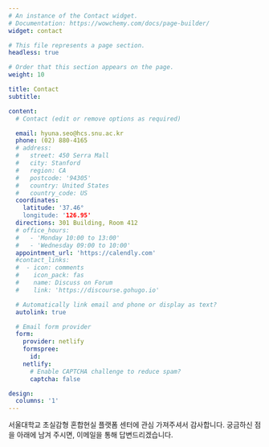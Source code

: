 ```yaml
---
# An instance of the Contact widget.
# Documentation: https://wowchemy.com/docs/page-builder/
widget: contact

# This file represents a page section.
headless: true

# Order that this section appears on the page.
weight: 10

title: Contact
subtitle:

content:
  # Contact (edit or remove options as required)

  email: hyuna.seo@hcs.snu.ac.kr
  phone: (02) 880-4165
  # address:
  #   street: 450 Serra Mall
  #   city: Stanford
  #   region: CA
  #   postcode: '94305'
  #   country: United States
  #   country_code: US
  coordinates:
    latitude: '37.46°  
    longitude: '126.95'
  directions: 301 Building, Room 412
  # office_hours:
  #   - 'Monday 10:00 to 13:00'
  #   - 'Wednesday 09:00 to 10:00'
  appointment_url: 'https://calendly.com'
  #contact_links:
  #  - icon: comments
  #    icon_pack: fas
  #    name: Discuss on Forum
  #    link: 'https://discourse.gohugo.io'

  # Automatically link email and phone or display as text?
  autolink: true

  # Email form provider
  form:
    provider: netlify
    formspree:
      id:
    netlify:
      # Enable CAPTCHA challenge to reduce spam?
      captcha: false

design:
  columns: '1'
---
```


서울대학교 초실감형 혼합현실 플랫폼 센터에 관심 가져주셔서 감사합니다. 
궁금하신 점을 아래에 남겨 주시면, 이메일을 통해 답변드리겠습니다. 